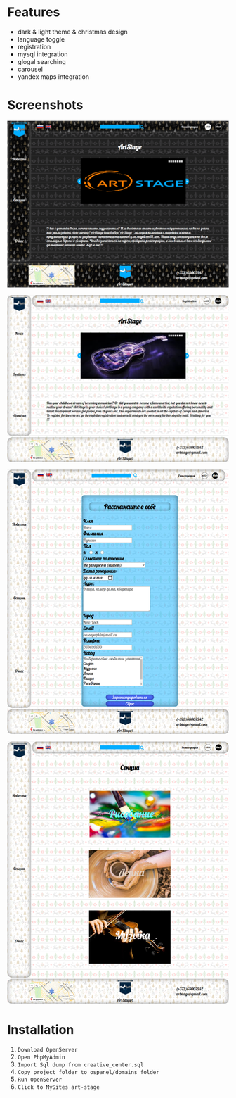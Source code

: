 # Features
* dark & light theme & christmas design
* language toggle
* registration
* mysql integration
* glogal searching
* carousel
* yandex maps integration

# Screenshots
![main_black_ru artstage](./img/screenshots/main_black_ru.png)

![main_white_en artstage](./img/screenshots/main_white_en.png)

![registration](./img/screenshots/registration.png)

![sections](./img/screenshots/sections.png)


# Installation
1. `Download OpenServer`
2. `Open PhpMyAdmin`
3. `Import Sql dump from creative_center.sql`
4. `Copy project folder to ospanel/domains folder`
5. `Run OpenServer`
6. `Click to MySites art-stage`

